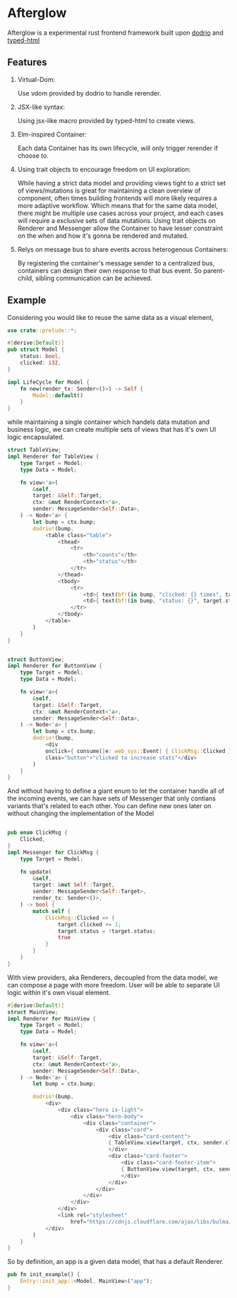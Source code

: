 # Afterglow

Afterglow is a experimental rust frontend framework built upon [dodrio](https://github.com/fitzgen/dodrio) and [typed-html](https://github.com/bodil/typed-html/blob/master/typed-html/Cargo.toml)

## Features

1. Virtual-Dom: 
    
    Use vdom provided by dodrio to handle rerender.
2. JSX-like syntax:

    Using jsx-like macro provided by typed-html to create views.
3. Elm-inspired Container:

    Each data Container has its own lifecycle, will only trigger rerender if choose to.
3. Using trait objects to encourage freedom on UI exploration: 

    While having a strict data model and providing views tight to a strict set of views/mutations is great for maintaining a clean overview of component, often times building frontends will more likely requires a more adaptive workflow. Which means that for the same data model, there might be multiple use cases across your project, and each cases will require a exclusive sets of data mutations. Using trait objects on Renderer and Messenger allow the Container to have lesser constraint on the when and how it's gonna be rendered and mutated.
4. Relys on message bus to share events across heterogenous Containers:

    By registering the container's message sender to a centralized bus, containers can design their own response to that bus event. So parent-child, sibling communication can be achieved.

## Example

Considering you would like to reuse the same data as a visual element,

```rust
use crate::prelude::*;

#[derive(Default)]
pub struct Model {
    status: bool,
    clicked: i32,
}

impl LifeCycle for Model {
    fn new(render_tx: Sender<()>) -> Self {
        Model::default()
    }
}
```

while maintaining a single container which handels data mutation and business logic, we can create multiple sets of views that has it's own UI logic encapsulated. 


```rust
struct TableView;
impl Renderer for TableView {
    type Target = Model;
    type Data = Model;

    fn view<'a>(
        &self,
        target: &Self::Target,
        ctx: &mut RenderContext<'a>,
        sender: MessageSender<Self::Data>,
    ) -> Node<'a> {
        let bump = ctx.bump;
        dodrio!(bump,
            <table class="table">
                <thead>
                    <tr>
                        <th>"counts"</th>
                        <th>"status"</th>
                    </tr>
                </thead>
                <tbody>
                    <tr>
                        <td>{ text(bf!(in bump, "clicked: {} times", target.clicked).into_bump_str())}</td>
                        <td>{ text(bf!(in bump, "status: {}", target.status).into_bump_str())}</td>
                    </tr>
                </tbody>
            </table>
        )
    }
}


struct ButtonView;
impl Renderer for ButtonView {
    type Target = Model;
    type Data = Model;

    fn view<'a>(
        &self,
        target: &Self::Target,
        ctx: &mut RenderContext<'a>,
        sender: MessageSender<Self::Data>,
    ) -> Node<'a> {
        let bump = ctx.bump;
        dodrio!(bump,
            <div
            onclick={ consume(|e: web_sys::Event| { ClickMsg::Clicked }, &sender)}
            class="button">"clicked to increase stats"</div>
        )
    }
}
```

And without having to define a giant enum to let the container handle all of the incoming events, we can have sets of Messenger that only contians variants that's related to each other. You can define new ones later on without changing the implementation of the Model

```rust

pub enum ClickMsg {
    Clicked,
}
impl Messenger for ClickMsg {
    type Target = Model;

    fn update(
        &self,
        target: &mut Self::Target,
        sender: MessageSender<Self::Target>,
        render_tx: Sender<()>,
    ) -> bool {
        match self {
            ClickMsg::Clicked => {
                target.clicked += 1;
                target.status = !target.status;
                true
            }
        }
    }
}

```

With view providers, aka Renderers, decoupled from the data model, we can compose a page with more freedom. User will be able to separate UI logic within it's own visual element.

```rust
#[derive(Default)]
struct MainView;
impl Renderer for MainView {
    type Target = Model;
    type Data = Model;

    fn view<'a>(
        &self,
        target: &Self::Target,
        ctx: &mut RenderContext<'a>,
        sender: MessageSender<Self::Data>,
    ) -> Node<'a> {
        let bump = ctx.bump;

        dodrio!(bump,
            <div>
                <div class="hero is-light">
                    <div class="hero-body">
                        <div class="container">
                            <div class="card">
                                <div class="card-content">
                                { TableView.view(target, ctx, sender.clone())}
                                </div>
                                <div class="card-footer">
                                    <div class="card-footer-item">
                                    { ButtonView.view(target, ctx, sender)}
                                    </div>
                                </div>
                            </div>
                        </div>
                    </div>
                </div>
                <link rel="stylesheet" 
                    href="https://cdnjs.cloudflare.com/ajax/libs/bulma/0.7.5/css/bulma.css"/>
            </div>
        )
    }
}

```

So by definition, an app is a given data model, that has a default Renderer.

```rust
pub fn init_example() {
    Entry::init_app::<Model, MainView>("app");
}
```

